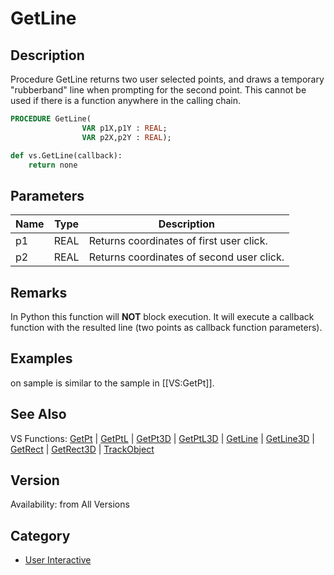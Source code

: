 # GetLine

## Description
Procedure GetLine returns two user selected points, and draws a temporary &quot;rubberband&quot; line when prompting for the second point. This cannot be used if there is a function anywhere in the calling chain.

```pascal
PROCEDURE GetLine(
				VAR p1X,p1Y : REAL;
				VAR p2X,p2Y : REAL);
```

```python
def vs.GetLine(callback):
    return none
```

## Parameters
|Name|Type|Description|
|---|---|---|
|p1|REAL|Returns coordinates of first user click.|
|p2|REAL|Returns coordinates of second user click.|

## Remarks
In Python this function will <b>NOT</b> block execution. It will execute a callback function with the resulted line (two points as callback function parameters).

## Examples
on sample is similar to the sample in [[VS:GetPt]].

## See Also
VS Functions:
[GetPt](GetPt.md) |
[GetPtL](GetPtL.md) |
[GetPt3D](GetPt3D.md) |
[GetPtL3D](GetPtL3D.md) |
[GetLine](GetLine.md) |
[GetLine3D](GetLine3D.md) |
[GetRect](GetRect.md) |
[GetRect3D](GetRect3D.md) |
[TrackObject](TrackObject.md)

## Version
Availability: from All Versions

## Category
* [User Interactive](../Categories/User%20Interactive.md)
